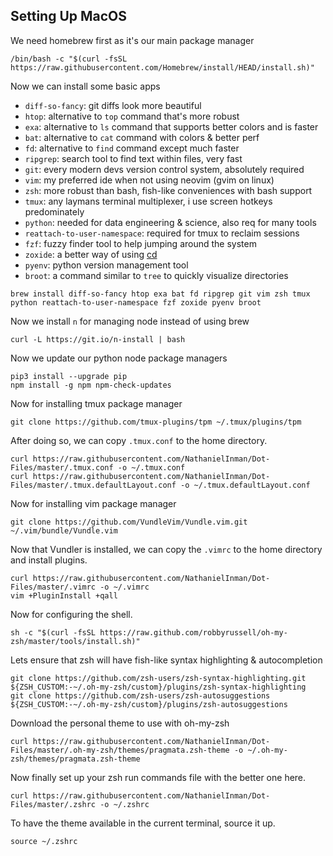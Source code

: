 ## Setting Up MacOS

We need homebrew first as it's our main package manager
```
/bin/bash -c "$(curl -fsSL https://raw.githubusercontent.com/Homebrew/install/HEAD/install.sh)"
```
Now we can install some basic apps
- `diff-so-fancy`: git diffs look more beautiful
- `htop`: alternative to `top` command that's more robust
- `exa`: alternative to `ls` command that supports better colors and is faster
- `bat`: alternative to `cat` command with colors & better perf
- `fd`: alternative to `find` command except much faster
- `ripgrep`: search tool to find text within files, very fast
- `git`: every modern devs version control system, absolutely required
- `vim`: my preferred ide when not using neovim (gvim on linux)
- `zsh`: more robust than bash, fish-like conveniences with bash support
- `tmux`: any laymans terminal multiplexer, i use screen hotkeys predominately
- `python`: needed for data engineering & science, also req for many tools
- `reattach-to-user-namespace`: required for tmux to reclaim sessions
- `fzf`: fuzzy finder tool to help jumping around the system
- `zoxide`: a better way of using [cd](https://github.com/ajeetdsouza/zoxide)
- `pyenv`: python version management tool
- `broot`: a command similar to `tree` to quickly visualize directories
```
brew install diff-so-fancy htop exa bat fd ripgrep git vim zsh tmux python reattach-to-user-namespace fzf zoxide pyenv broot
```
Now we install `n` for managing node instead of using brew
```
curl -L https://git.io/n-install | bash
```
Now we update our python node package managers
```
pip3 install --upgrade pip
npm install -g npm npm-check-updates
```
Now for installing tmux package manager
```
git clone https://github.com/tmux-plugins/tpm ~/.tmux/plugins/tpm
```
After doing so, we can copy `.tmux.conf` to the home directory.
```
curl https://raw.githubusercontent.com/NathanielInman/Dot-Files/master/.tmux.conf -o ~/.tmux.conf
curl https://raw.githubusercontent.com/NathanielInman/Dot-Files/master/.tmux.defaultLayout.conf -o ~/.tmux.defaultLayout.conf
```
Now for installing vim package manager
```
git clone https://github.com/VundleVim/Vundle.vim.git ~/.vim/bundle/Vundle.vim
```
Now that Vundler is installed, we can copy the `.vimrc` to the home directory and install plugins.
```
curl https://raw.githubusercontent.com/NathanielInman/Dot-Files/master/.vimrc -o ~/.vimrc
vim +PluginInstall +qall
```
Now for configuring the shell.
```
sh -c "$(curl -fsSL https://raw.github.com/robbyrussell/oh-my-zsh/master/tools/install.sh)"
```
Lets ensure that zsh will have fish-like syntax highlighting & autocompletion
```
git clone https://github.com/zsh-users/zsh-syntax-highlighting.git ${ZSH_CUSTOM:-~/.oh-my-zsh/custom}/plugins/zsh-syntax-highlighting
git clone https://github.com/zsh-users/zsh-autosuggestions ${ZSH_CUSTOM:-~/.oh-my-zsh/custom}/plugins/zsh-autosuggestions
```
Download the personal theme to use with oh-my-zsh
```
curl https://raw.githubusercontent.com/NathanielInman/Dot-Files/master/.oh-my-zsh/themes/pragmata.zsh-theme -o ~/.oh-my-zsh/themes/pragmata.zsh-theme
```
Now finally set up your zsh run commands file with the better one here.
```
curl https://raw.githubusercontent.com/NathanielInman/Dot-Files/master/.zshrc -o ~/.zshrc
```
To have the theme available in the current terminal, source it up.
```
source ~/.zshrc
```
